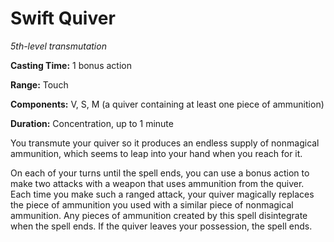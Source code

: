 <title>Swift Quiver</title>

# Swift Quiver

_5th-level transmutation_

**Casting Time:** 1 bonus action

**Range:** Touch

**Components:** V, S, M (a quiver containing
at least one piece of ammunition)

**Duration:** Concentration, up to 1 minute


You transmute your quiver so it produces an
endless supply of nonmagical ammunition,
which seems to leap into your hand when you
reach for it.

On each of your turns until the spell ends,
you can use a bonus action to make two
attacks with a weapon that uses ammunition
from the quiver. Each time you make such a
ranged attack, your quiver magically replaces
the piece of ammunition you used with a
similar piece of nonmagical ammunition. Any
pieces of ammunition created by this spell
disintegrate when the spell ends. If the
quiver leaves your possession, the spell
ends.



